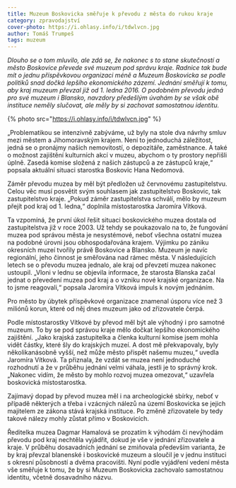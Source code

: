 ```yaml
---
title: Muzeum Boskovicka směřuje k převodu z města do rukou kraje
category: zpravodajství
cover-photo: https://i.ohlasy.info/i/tdwlvcn.jpg
author: Tomáš Trumpeš
tags: muzeum
---
```


*Dlouho se o tom mluvilo, ale zdá se, že nakonec s to stane skutečností a město Boskovice převede své muzeum pod správu kraje. Radnice tak bude mít o jednu příspěvkovou organizaci méně a Muzeum Boskovicka se podle politiků snad dočká lepšího ekonomického zázemí. Jednání směřují k tomu, aby kraj muzeum převzal již od 1. ledna 2016. O podobném převodu jedná pro své muzeum i Blansko, navzdory předešlým úvahám by se však obě instituce neměly slučovat, ale měly by si zachovat samostatnou identitu.*

{% photo src="https://i.ohlasy.info/i/tdwlvcn.jpg" %}

„Problematikou se intenzivně zabýváme, už byly na stole dva návrhy smluv mezi městem a Jihomoravským krajem. Není to jednoduchá záležitost, jedná se o pronájmy našich nemovitostí, o depozitáře, zaměstnance. A také o možnost zajištění kulturních akcí v muzeu, abychom o ty prostory nepřišli úplně. Zasedá komise složená z našich zástupců a ze zástupců kraje,“ popsala aktuální situaci starostka Boskovic Hana Nedomová.

Záměr převodu muzea by měl být předložen už červnovému zastupitelstvu. Celou věc musí posvětit svým souhlasem jak zastupitelstvo Boskovic, tak zastupitelstvo kraje.  „Pokud záměr zastupitelstva schválí, mělo by muzeum přejít pod kraj od 1. ledna,“ doplnila místostarostka Jaromíra Vítková.

Ta vzpomíná, že první úkol řešit situaci boskovického muzea dostala od zastupitelstva již v roce 2003. Už tehdy se poukazovalo na to, že fungování muzea pod správou města je nesystémové, neboť všechna ostatní muzea na podobné úrovni jsou obhospodařována krajem. Výjimku po zániku okresních muzeí tvořily právě Boskovice a Blansko. Muzeum je navíc regionální, jeho činnost je směřována nad rámec města. V následujících letech se o převodu muzea jednalo, ale kraj od převzetí muzea nakonec ustoupil. „Vloni v lednu se objevila informace, že starosta Blanska začal jednat o převedení muzea pod kraj a o vzniku nové krajské organizace. Na to jsme reagovali,“ popsala Jaromíra Vítková impuls k novým jednáním.

Pro město by úbytek příspěvkové organizace znamenal úsporu více než 3 miliónů korun, které od něj dnes muzeum jako od zřizovatele čerpá. 

Podle místostarostky Vítkové by převod měl být ale výhodný i pro samotné muzeum. To by se pod správou kraje mělo dočkat lepšího ekonomického zajištění. „Jako krajská zastupitelka a členka kulturní komise jsem mohla vidět částky, které šly do krajských muzeí. A dost mě překvapovaly, byly několikanásobně vyšší, než může město přispět našemu muzeu,“ uvedla Jaromíra Vítková. Ta přiznala, že vzdát se muzea není jednoduché rozhodnutí a že v průběhu jednání velmi váhala, jestli je to správný krok. „Nakonec vidím, že město by mohlo rozvoj muzea omezovat,“ uzavřela boskovická místostarostka.

Zajímavý dopad by převod muzea měl i na archeologické sbírky, neboť v případě některých a třeba i vzácných nálezů na území Boskovicka se jejich majitelem ze zákona stává krajská instituce. Po změně zřizovatele by tedy takové nálezy mohly zůstat přímo v Boskovicích.

Ředitelka muzea Dagmar Hamalová se prozatím k výhodám či nevýhodám převodu pod kraj nechtěla vyjádřit, dokud je vše v jednání zřizovatele a kraje.  V průběhu dosavadních jednání se zmiňovala především varianta, že by kraj převzal blanenské i boskovické muzeum a sloučil je v jednu instituci s okresní působností a dvěma pracovišti. Nyní podle vyjádření vedení města vše směřuje k tomu, že by si Muzeum Boskovicka zachovalo samostatnou identitu, včetně dosavadního názvu.
